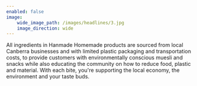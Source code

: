 ```yaml
---
enabled: false
image:
    wide_image_path: /images/headlines/3.jpg
    image_direction: wide
---
```

All ingredients in Hanmade Homemade products are sourced from local Canberra businesses and with limited plastic packaging and transportation costs, to provide customers with environmentally conscious muesli and snacks while also educating the community on how to reduce food, plastic and material. With each bite, you're supporting the local economy, the environment and your taste buds.
